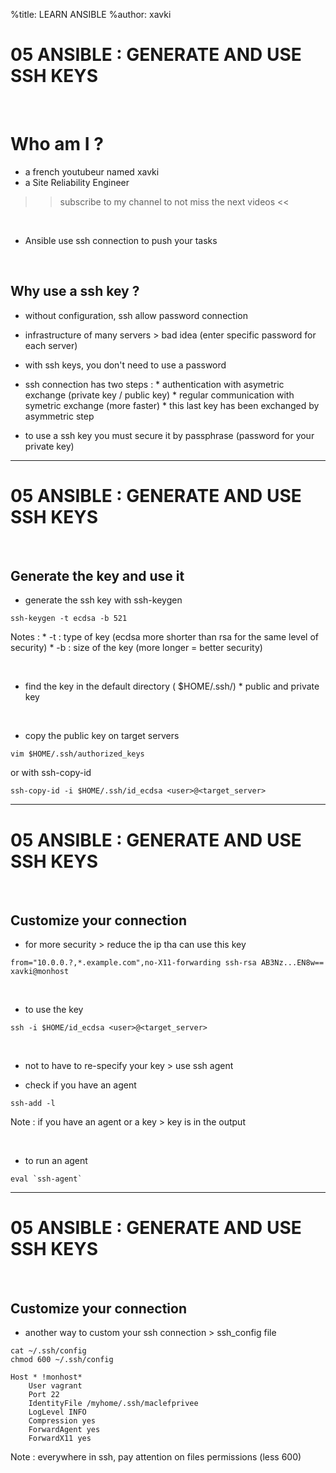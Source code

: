 %title: LEARN ANSIBLE
%author: xavki


# 05 ANSIBLE : GENERATE AND USE SSH KEYS

<br>

# Who am I ? 

* a french youtubeur named xavki
* a Site Reliability Engineer

>> subscribe to my channel to not miss the next videos <<

<br>

* Ansible use ssh connection to push your tasks

<br>

## Why use a ssh key ?

* without configuration, ssh allow password connection

* infrastructure of many servers > bad idea (enter specific password for each server)

* with ssh keys, you don't need to use a password

* ssh connection has two steps :
		* authentication with asymetric exchange (private key / public key)
		* regular communication with symetric exchange (more faster)
			* this last key has been exchanged by asymmetric step 

* to use a ssh key you must secure it by passphrase (password for your private key)

--------------------------------------------------------------------------------

# 05 ANSIBLE : GENERATE AND USE SSH KEYS

<br>

## Generate the key and use it


* generate the ssh key with ssh-keygen

```
ssh-keygen -t ecdsa -b 521
```

Notes :
	* -t : type of key (ecdsa more shorter than rsa for the same level of security)
	* -b : size of the key (more longer = better security)

<br>

* find the key in the default directory ( $HOME/.ssh/)
		* public and private key

<br>

* copy the public key on target servers

```
vim $HOME/.ssh/authorized_keys
```

or with ssh-copy-id

```
ssh-copy-id -i $HOME/.ssh/id_ecdsa <user>@<target_server>
```

--------------------------------------------------------------------------------

# 05 ANSIBLE : GENERATE AND USE SSH KEYS

<br>

## Customize your connection


* for more security > reduce the ip tha can use this key

```
from="10.0.0.?,*.example.com",no-X11-forwarding ssh-rsa AB3Nz...EN8w== xavki@monhost
```

<br>

* to use the key 

```
ssh -i $HOME/id_ecdsa <user>@<target_server>
```

<br>

* not to have to re-specify your key > use ssh agent

* check if you have an agent

```
ssh-add -l
```

Note : if you have an agent or a key > key is in the output

<br>

* to run an agent

```
eval `ssh-agent`
```

--------------------------------------------------------------------------------

# 05 ANSIBLE : GENERATE AND USE SSH KEYS

<br> 

## Customize your connection

* another way to custom your ssh connection > ssh_config file

```
cat ~/.ssh/config
chmod 600 ~/.ssh/config

Host * !monhost*
    User vagrant
    Port 22
    IdentityFile /myhome/.ssh/maclefprivee
    LogLevel INFO
    Compression yes
    ForwardAgent yes
    ForwardX11 yes
```

Note : everywhere in ssh, pay attention on files permissions (less 600)

